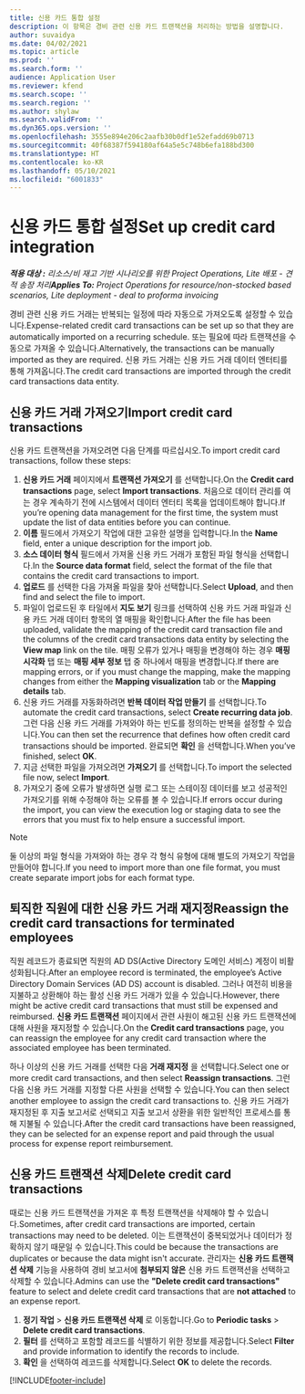 ```yaml
---
title: 신용 카드 통합 설정
description: 이 항목은 경비 관련 신용 카드 트랜잭션을 처리하는 방법을 설명합니다.
author: suvaidya
ms.date: 04/02/2021
ms.topic: article
ms.prod: ''
ms.search.form: ''
audience: Application User
ms.reviewer: kfend
ms.search.scope: ''
ms.search.region: ''
ms.author: shylaw
ms.search.validFrom: ''
ms.dyn365.ops.version: ''
ms.openlocfilehash: 3555e894e206c2aafb30b0df1e52efadd69b0713
ms.sourcegitcommit: 40f68387f594180af64a5e5c748b6efa188bd300
ms.translationtype: HT
ms.contentlocale: ko-KR
ms.lasthandoff: 05/10/2021
ms.locfileid: "6001833"
---
```

# <a name="set-up-credit-card-integration"></a><span data-ttu-id="cb9ba-103">신용 카드 통합 설정</span><span class="sxs-lookup"><span data-stu-id="cb9ba-103">Set up credit card integration</span></span>

<span data-ttu-id="cb9ba-104">_**적용 대상 :** 리소스/비 재고 기반 시나리오를 위한 Project Operations, Lite 배포 - 견적 송장 처리_</span><span class="sxs-lookup"><span data-stu-id="cb9ba-104">_**Applies To:** Project Operations for resource/non-stocked based scenarios, Lite deployment - deal to proforma invoicing_</span></span>

<span data-ttu-id="cb9ba-105">경비 관련 신용 카드 거래는 반복되는 일정에 따라 자동으로 가져오도록 설정할 수 있습니다.</span><span class="sxs-lookup"><span data-stu-id="cb9ba-105">Expense-related credit card transactions can be set up so that they are automatically imported on a recurring schedule.</span></span> <span data-ttu-id="cb9ba-106">또는 필요에 따라 트랜잭션을 수동으로 가져올 수 있습니다.</span><span class="sxs-lookup"><span data-stu-id="cb9ba-106">Alternatively, the transactions can be manually imported as they are required.</span></span> <span data-ttu-id="cb9ba-107">신용 카드 거래는 신용 카드 거래 데이터 엔터티를 통해 가져옵니다.</span><span class="sxs-lookup"><span data-stu-id="cb9ba-107">The credit card transactions are imported through the credit card transactions data entity.</span></span>

## <a name="import-credit-card-transactions"></a><span data-ttu-id="cb9ba-108">신용 카드 거래 가져오기</span><span class="sxs-lookup"><span data-stu-id="cb9ba-108">Import credit card transactions</span></span>

<span data-ttu-id="cb9ba-109">신용 카드 트랜잭션을 가져오려면 다음 단계를 따르십시오.</span><span class="sxs-lookup"><span data-stu-id="cb9ba-109">To import credit card transactions, follow these steps:</span></span>

1. <span data-ttu-id="cb9ba-110">**신용 카드 거래** 페이지에서 **트랜잭션 가져오기** 를 선택합니다.</span><span class="sxs-lookup"><span data-stu-id="cb9ba-110">On the **Credit card transactions** page, select **Import transactions**.</span></span> <span data-ttu-id="cb9ba-111">처음으로 데이터 관리를 여는 경우 계속하기 전에 시스템에서 데이터 엔터티 목록을 업데이트해야 합니다.</span><span class="sxs-lookup"><span data-stu-id="cb9ba-111">If you’re opening data management for the first time, the system must update the list of data entities before you can continue.</span></span>
2. <span data-ttu-id="cb9ba-112">**이름** 필드에서 가져오기 작업에 대한 고유한 설명을 입력합니다.</span><span class="sxs-lookup"><span data-stu-id="cb9ba-112">In the **Name** field, enter a unique description for the import job.</span></span>
3. <span data-ttu-id="cb9ba-113">**소스 데이터 형식** 필드에서 가져올 신용 카드 거래가 포함된 파일 형식을 선택합니다.</span><span class="sxs-lookup"><span data-stu-id="cb9ba-113">In the **Source data format** field, select the format of the file that contains the credit card transactions to import.</span></span>
4. <span data-ttu-id="cb9ba-114">**업로드** 를 선택한 다음 가져올 파일을 찾아 선택합니다.</span><span class="sxs-lookup"><span data-stu-id="cb9ba-114">Select **Upload**, and then find and select the file to import.</span></span>
5. <span data-ttu-id="cb9ba-115">파일이 업로드된 후 타일에서 **지도 보기** 링크를 선택하여 신용 카드 거래 파일과 신용 카드 거래 데이터 항목의 열 매핑을 확인합니다.</span><span class="sxs-lookup"><span data-stu-id="cb9ba-115">After the file has been uploaded, validate the mapping of the credit card transaction file and the columns of the credit card transactions data entity by selecting the **View map** link on the tile.</span></span> <span data-ttu-id="cb9ba-116">매핑 오류가 있거나 매핑을 변경해야 하는 경우 **매핑 시각화** 탭 또는 **매핑 세부 정보** 탭 중 하나에서 매핑을 변경합니다.</span><span class="sxs-lookup"><span data-stu-id="cb9ba-116">If there are mapping errors, or if you must change the mapping, make the mapping changes from either the **Mapping visualization** tab or the **Mapping details** tab.</span></span>
6. <span data-ttu-id="cb9ba-117">신용 카드 거래를 자동화하려면 **반복 데이터 작업 만들기** 를 선택합니다.</span><span class="sxs-lookup"><span data-stu-id="cb9ba-117">To automate the credit card transactions, select **Create recurring data job**.</span></span> <span data-ttu-id="cb9ba-118">그런 다음 신용 카드 거래를 가져와야 하는 빈도를 정의하는 반복을 설정할 수 있습니다.</span><span class="sxs-lookup"><span data-stu-id="cb9ba-118">You can then set the recurrence that defines how often credit card transactions should be imported.</span></span> <span data-ttu-id="cb9ba-119">완료되면 **확인** 을 선택합니다.</span><span class="sxs-lookup"><span data-stu-id="cb9ba-119">When you’ve finished, select **OK**.</span></span>
7. <span data-ttu-id="cb9ba-120">지금 선택한 파일을 가져오려면 **가져오기** 를 선택합니다.</span><span class="sxs-lookup"><span data-stu-id="cb9ba-120">To import the selected file now, select **Import**.</span></span>
8. <span data-ttu-id="cb9ba-121">가져오기 중에 오류가 발생하면 실행 로그 또는 스테이징 데이터를 보고 성공적인 가져오기를 위해 수정해야 하는 오류를 볼 수 있습니다.</span><span class="sxs-lookup"><span data-stu-id="cb9ba-121">If errors occur during the import, you can view the execution log or staging data to see the errors that you must fix to help ensure a successful import.</span></span>

> [!NOTE]
> <span data-ttu-id="cb9ba-122">둘 이상의 파일 형식을 가져와야 하는 경우 각 형식 유형에 대해 별도의 가져오기 작업을 만들어야 합니다.</span><span class="sxs-lookup"><span data-stu-id="cb9ba-122">If you need to import more than one file format, you must create separate import jobs for each format type.</span></span>

## <a name="reassign-the-credit-card-transactions-for-terminated-employees"></a><span data-ttu-id="cb9ba-123">퇴직한 직원에 대한 신용 카드 거래 재지정</span><span class="sxs-lookup"><span data-stu-id="cb9ba-123">Reassign the credit card transactions for terminated employees</span></span>

<span data-ttu-id="cb9ba-124">직원 레코드가 종료되면 직원의 AD DS(Active Directory 도메인 서비스) 계정이 비활성화됩니다.</span><span class="sxs-lookup"><span data-stu-id="cb9ba-124">After an employee record is terminated, the employee’s Active Directory Domain Services (AD DS) account is disabled.</span></span> <span data-ttu-id="cb9ba-125">그러나 여전히 비용을 지불하고 상환해야 하는 활성 신용 카드 거래가 있을 수 있습니다.</span><span class="sxs-lookup"><span data-stu-id="cb9ba-125">However, there might be active credit card transactions that must still be expensed and reimbursed.</span></span> <span data-ttu-id="cb9ba-126">**신용 카드 트랜잭션** 페이지에서 관련 사원이 해고된 신용 카드 트랜잭션에 대해 사원을 재지정할 수 있습니다.</span><span class="sxs-lookup"><span data-stu-id="cb9ba-126">On the **Credit card transactions** page, you can reassign the employee for any credit card transaction where the associated employee has been terminated.</span></span>

<span data-ttu-id="cb9ba-127">하나 이상의 신용 카드 거래를 선택한 다음 **거래 재지정** 을 선택합니다.</span><span class="sxs-lookup"><span data-stu-id="cb9ba-127">Select one or more credit card transactions, and then select **Reassign transactions**.</span></span> <span data-ttu-id="cb9ba-128">그런 다음 신용 카드 거래를 지정할 다른 사원을 선택할 수 있습니다.</span><span class="sxs-lookup"><span data-stu-id="cb9ba-128">You can then select another employee to assign the credit card transactions to.</span></span> <span data-ttu-id="cb9ba-129">신용 카드 거래가 재지정된 후 지출 보고서로 선택되고 지출 보고서 상환을 위한 일반적인 프로세스를 통해 지불될 수 있습니다.</span><span class="sxs-lookup"><span data-stu-id="cb9ba-129">After the credit card transactions have been reassigned, they can be selected for an expense report and paid through the usual process for expense report reimbursement.</span></span>

## <a name="delete-credit-card-transactions"></a><span data-ttu-id="cb9ba-130">신용 카드 트랜잭션 삭제</span><span class="sxs-lookup"><span data-stu-id="cb9ba-130">Delete credit card transactions</span></span> 

<span data-ttu-id="cb9ba-131">때로는 신용 카드 트랜잭션을 가져온 후 특정 트랜잭션을 삭제해야 할 수 있습니다.</span><span class="sxs-lookup"><span data-stu-id="cb9ba-131">Sometimes, after credit card transactions are imported, certain transactions may need to be deleted.</span></span> <span data-ttu-id="cb9ba-132">이는 트랜잭션이 중복되었거나 데이터가 정확하지 않기 때문일 수 있습니다.</span><span class="sxs-lookup"><span data-stu-id="cb9ba-132">This could be because the transactions are duplicates or because the data might isn't accurate.</span></span> <span data-ttu-id="cb9ba-133">관리자는 **신용 카드 트랜잭션 삭제** 기능을 사용하여 경비 보고서에 **첨부되지 않은** 신용 카드 트랜잭션을 선택하고 삭제할 수 있습니다.</span><span class="sxs-lookup"><span data-stu-id="cb9ba-133">Admins can use the **"Delete credit card transactions"** feature to select and delete credit card transactions that are **not attached** to an expense report.</span></span> 

1. <span data-ttu-id="cb9ba-134">**정기 작업** > **신용 카드 트랜잭션 삭제** 로 이동합니다.</span><span class="sxs-lookup"><span data-stu-id="cb9ba-134">Go to **Periodic tasks** > **Delete credit card transactions**.</span></span>
2. <span data-ttu-id="cb9ba-135">**필터** 를 선택하고 포함할 레코드를 식별하기 위한 정보를 제공합니다.</span><span class="sxs-lookup"><span data-stu-id="cb9ba-135">Select **Filter** and provide information to identify the records to include.</span></span>
3. <span data-ttu-id="cb9ba-136">**확인** 을 선택하여 레코드를 삭제합니다.</span><span class="sxs-lookup"><span data-stu-id="cb9ba-136">Select **OK** to delete the records.</span></span> 

[!INCLUDE[footer-include](../includes/footer-banner.md)]
